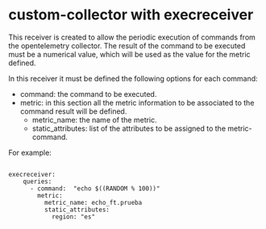 # custom-collector with execreceiver
This receiver is created to allow the periodic execution of commands from the opentelemetry collector.
The result of the command to be executed must be a numerical value, which will be used as the value for the metric defined.

In this receiver it must be defined the following options for each command:
- command: the command to be executed.
- metric: in this section all the metric information to be associated to the command result will be defined.
  - metric_name: the name of the metric.
  - static_attributes: list of the attributes to be assigned to the metric-command. 

For example:

<code>
execreceiver:
    queries:
      - command:  "echo $((RANDOM % 100))"
        metric:
          metric_name: echo_ft.prueba
          static_attributes:
            region: "es"

</code>
